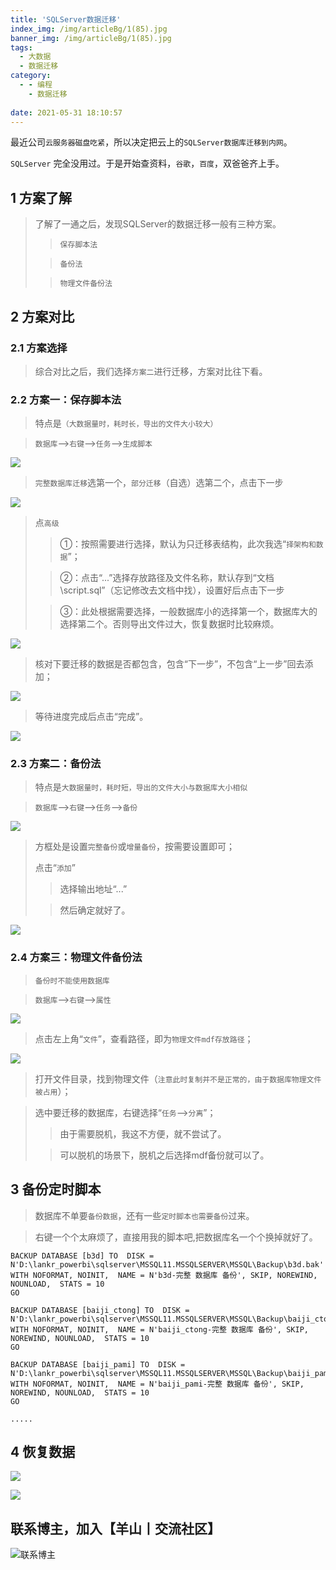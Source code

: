 ```yaml
---
title: 'SQLServer数据迁移'
index_img: /img/articleBg/1(85).jpg
banner_img: /img/articleBg/1(85).jpg
tags:
  - 大数据
  - 数据迁移
category:
  - - 编程
    - 数据迁移
    
date: 2021-05-31 18:10:57
---
```


最近公司`云服务器磁盘吃紧`，所以决定把云上的`SQLServer数据库迁移到内网`。

`SQLServer` 完全没用过。于是开始查资料，`谷歌`，`百度`，双爸爸齐上手。

<!-- more -->

## 1 方案了解

> 了解了一通之后，发现SQLServer的数据迁移一般有三种方案。
>> `保存脚本法`
> 
>> `备份法`
> 
>> `物理文件备份法`

## 2 方案对比

### 2.1 方案选择

> 综合对比之后，我们选择`方案二`进行迁移，方案对比往下看。

### 2.2 方案一：保存脚本法

> 特点是`（大数据量时，耗时长，导出的文件大小较大）`

> `数据库`-->`右键`-->`任务`-->`生成脚本`

![](/img/articleContent/SQLServer数据迁移/1.png)

> `完整数据库迁移`选第一个，`部分迁移`（自选）选第二个，点击下一步

![](/img/articleContent/SQLServer数据迁移/2.png)

> 点`高级`
>> ①：按照需要进行选择，默认为只迁移表结构，此次我选“`择架构和数据`”；
>
>> ②：点击“...”选择存放路径及文件名称，默认存到“文档\script.sql”（忘记修改去文档中找），设置好后点击下一步
>
>> ③：此处根据需要选择，一般数据库小的选择第一个，数据库大的选择第二个。否则导出文件过大，恢复数据时比较麻烦。

![](/img/articleContent/SQLServer数据迁移/3.png)

> 核对下要迁移的数据是否都包含，包含“下一步”，不包含“上一步”回去添加；

![](/img/articleContent/SQLServer数据迁移/4.png)

> 等待进度完成后点击“完成”。

![](/img/articleContent/SQLServer数据迁移/5.png)

### 2.3 方案二：备份法

> 特点是`大数据量时，耗时短，导出的文件大小与数据库大小相似`

> `数据库`-->`右键`-->`任务`-->`备份`

![](/img/articleContent/SQLServer数据迁移/6.png)

> 方框处是设置`完整备份`或`增量备份`，按需要设置即可；
>
> 点击“`添加`”
>
>> 选择输出地址“...”
>
>> 然后确定就好了。

![](/img/articleContent/SQLServer数据迁移/7.png)

### 2.4 方案三：物理文件备份法

> `备份时不能使用数据库`

> `数据库`-->`右键`-->`属性`

![](/img/articleContent/SQLServer数据迁移/8.png)

> 点击左上角“`文件`”，查看路径，即为`物理文件mdf存放路径`；

![](/img/articleContent/SQLServer数据迁移/9.png)

> 打开文件目录，找到物理文件（`注意此时复制并不是正常的，由于数据库物理文件被占用`）；

> 选中要迁移的数据库，右键选择“`任务`-->`分离`”；
>> 由于需要脱机，我这不方便，就不尝试了。
> 
>> 可以脱机的场景下，脱机之后选择mdf备份就可以了。 

## 3 备份定时脚本

> 数据库不单要`备份数据`，还有一些`定时脚本也需要备份`过来。

> 右键一个个太麻烦了，直接用我的脚本吧,把数据库名一个个换掉就好了。

```shell
BACKUP DATABASE [b3d] TO  DISK = N'D:\lankr_powerbi\sqlserver\MSSQL11.MSSQLSERVER\MSSQL\Backup\b3d.bak' WITH NOFORMAT, NOINIT,  NAME = N'b3d-完整 数据库 备份', SKIP, NOREWIND, NOUNLOAD,  STATS = 10
GO

BACKUP DATABASE [baiji_ctong] TO  DISK = N'D:\lankr_powerbi\sqlserver\MSSQL11.MSSQLSERVER\MSSQL\Backup\baiji_ctong.bak' WITH NOFORMAT, NOINIT,  NAME = N'baiji_ctong-完整 数据库 备份', SKIP, NOREWIND, NOUNLOAD,  STATS = 10
GO

BACKUP DATABASE [baiji_pami] TO  DISK = N'D:\lankr_powerbi\sqlserver\MSSQL11.MSSQLSERVER\MSSQL\Backup\baiji_pami.bak' WITH NOFORMAT, NOINIT,  NAME = N'baiji_pami-完整 数据库 备份', SKIP, NOREWIND, NOUNLOAD,  STATS = 10
GO

.....
```

## 4 恢复数据

![](/img/articleContent/SQLServer数据迁移/10.png)

![](/img/articleContent/SQLServer数据迁移/11.png)

## 联系博主，加入【羊山丨交流社区】
![联系博主](/img/icon/wechatFindMe.png)
